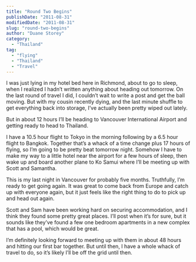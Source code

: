 ```yaml
---
title: "Round Two Begins"
publishDate: "2011-08-31"
modifiedDate: "2011-08-31"
slug: "round-two-begins"
author: "Duane Storey"
category:
  - "Thailand"
tag:
  - "flying"
  - "Thailand"
  - "Travel"
---
```


I was just lying in my hotel bed here in Richmond, about to go to sleep, when I realized I hadn’t written anything about heading out tomorrow. On the last round of travel I did, I couldn’t wait to write a post and get the ball moving. But with my cousin recently dying, and the last minute shuffle to get everything back into storage, I’ve actually been pretty wiped out lately.

But in about 12 hours I’ll be heading to Vancouver International Airport and getting ready to head to Thailand.

I have a 10.5 hour flight to Tokyo in the morning following by a 6.5 hour flight to Bangkok. Together that’s a whack of a time change plus 17 hours of flying, so I’m going to be pretty beat tomorrow night. Somehow I have to make my way to a little hotel near the airport for a few hours of sleep, then wake up and board another plane to Ko Samui where I’ll be meeting up with Scott and Samantha.

This is my last night in Vancouver for probably five months. Truthfully, I’m ready to get going again. It was great to come back from Europe and catch up with everyone again, but it just feels like the right thing to do to pick up and head out again.

Scott and Sam have been working hard on securing accommodation, and I think they found some pretty great places. I’ll post when it’s for sure, but it sounds like they’ve found a few one bedroom apartments in a new complex that has a pool, which would be great.

I’m definitely looking forward to meeting up with them in about 48 hours and hitting our first bar together. But until then, I have a whole whack of travel to do, so it’s likely I’ll be off the grid until then.